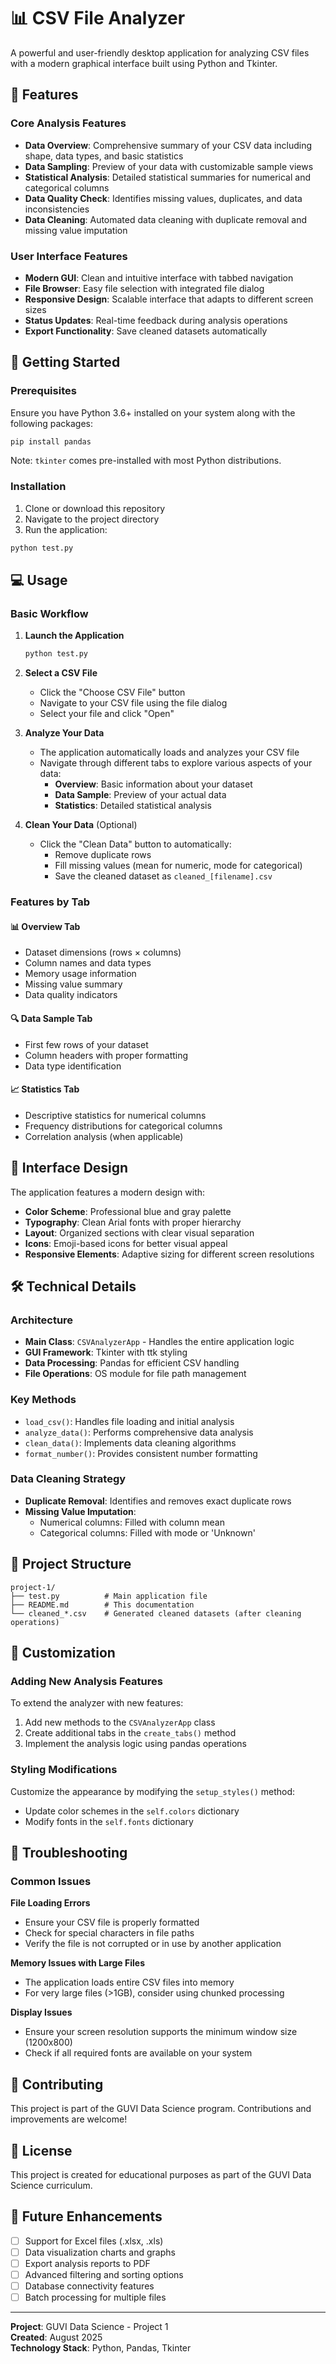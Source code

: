 # 📊 CSV File Analyzer

A powerful and user-friendly desktop application for analyzing CSV files with a modern graphical interface built using Python and Tkinter.

## 🌟 Features

### Core Analysis Features
- **Data Overview**: Comprehensive summary of your CSV data including shape, data types, and basic statistics
- **Data Sampling**: Preview of your data with customizable sample views
- **Statistical Analysis**: Detailed statistical summaries for numerical and categorical columns
- **Data Quality Check**: Identifies missing values, duplicates, and data inconsistencies
- **Data Cleaning**: Automated data cleaning with duplicate removal and missing value imputation

### User Interface Features
- **Modern GUI**: Clean and intuitive interface with tabbed navigation
- **File Browser**: Easy file selection with integrated file dialog
- **Responsive Design**: Scalable interface that adapts to different screen sizes
- **Status Updates**: Real-time feedback during analysis operations
- **Export Functionality**: Save cleaned datasets automatically

## 🚀 Getting Started

### Prerequisites

Ensure you have Python 3.6+ installed on your system along with the following packages:

```bash
pip install pandas
```

Note: `tkinter` comes pre-installed with most Python distributions.

### Installation

1. Clone or download this repository
2. Navigate to the project directory
3. Run the application:

```bash
python test.py
```

## 💻 Usage

### Basic Workflow

1. **Launch the Application**
   ```bash
   python test.py
   ```

2. **Select a CSV File**
   - Click the "Choose CSV File" button
   - Navigate to your CSV file using the file dialog
   - Select your file and click "Open"

3. **Analyze Your Data**
   - The application automatically loads and analyzes your CSV file
   - Navigate through different tabs to explore various aspects of your data:
     - **Overview**: Basic information about your dataset
     - **Data Sample**: Preview of your actual data
     - **Statistics**: Detailed statistical analysis

4. **Clean Your Data** (Optional)
   - Click the "Clean Data" button to automatically:
     - Remove duplicate rows
     - Fill missing values (mean for numeric, mode for categorical)
     - Save the cleaned dataset as `cleaned_[filename].csv`

### Features by Tab

#### 📊 Overview Tab
- Dataset dimensions (rows × columns)
- Column names and data types
- Memory usage information
- Missing value summary
- Data quality indicators

#### 🔍 Data Sample Tab
- First few rows of your dataset
- Column headers with proper formatting
- Data type identification

#### 📈 Statistics Tab
- Descriptive statistics for numerical columns
- Frequency distributions for categorical columns
- Correlation analysis (when applicable)

## 🎨 Interface Design

The application features a modern design with:
- **Color Scheme**: Professional blue and gray palette
- **Typography**: Clean Arial fonts with proper hierarchy
- **Layout**: Organized sections with clear visual separation
- **Icons**: Emoji-based icons for better visual appeal
- **Responsive Elements**: Adaptive sizing for different screen resolutions

## 🛠️ Technical Details

### Architecture
- **Main Class**: `CSVAnalyzerApp` - Handles the entire application logic
- **GUI Framework**: Tkinter with ttk styling
- **Data Processing**: Pandas for efficient CSV handling
- **File Operations**: OS module for file path management

### Key Methods
- `load_csv()`: Handles file loading and initial analysis
- `analyze_data()`: Performs comprehensive data analysis
- `clean_data()`: Implements data cleaning algorithms
- `format_number()`: Provides consistent number formatting

### Data Cleaning Strategy
- **Duplicate Removal**: Identifies and removes exact duplicate rows
- **Missing Value Imputation**:
  - Numerical columns: Filled with column mean
  - Categorical columns: Filled with mode or 'Unknown'

## 📁 Project Structure

```
project-1/
├── test.py          # Main application file
├── README.md        # This documentation
└── cleaned_*.csv    # Generated cleaned datasets (after cleaning operations)
```

## 🔧 Customization

### Adding New Analysis Features
To extend the analyzer with new features:

1. Add new methods to the `CSVAnalyzerApp` class
2. Create additional tabs in the `create_tabs()` method
3. Implement the analysis logic using pandas operations

### Styling Modifications
Customize the appearance by modifying the `setup_styles()` method:
- Update color schemes in the `self.colors` dictionary
- Modify fonts in the `self.fonts` dictionary

## 🐛 Troubleshooting

### Common Issues

**File Loading Errors**
- Ensure your CSV file is properly formatted
- Check for special characters in file paths
- Verify the file is not corrupted or in use by another application

**Memory Issues with Large Files**
- The application loads entire CSV files into memory
- For very large files (>1GB), consider using chunked processing

**Display Issues**
- Ensure your screen resolution supports the minimum window size (1200x800)
- Check if all required fonts are available on your system

## 🤝 Contributing

This project is part of the GUVI Data Science program. Contributions and improvements are welcome!

## 📄 License

This project is created for educational purposes as part of the GUVI Data Science curriculum.

## 🎯 Future Enhancements

- [ ] Support for Excel files (.xlsx, .xls)
- [ ] Data visualization charts and graphs
- [ ] Export analysis reports to PDF
- [ ] Advanced filtering and sorting options
- [ ] Database connectivity features
- [ ] Batch processing for multiple files

---

**Project**: GUVI Data Science - Project 1  
**Created**: August 2025  
**Technology Stack**: Python, Pandas, Tkinter
